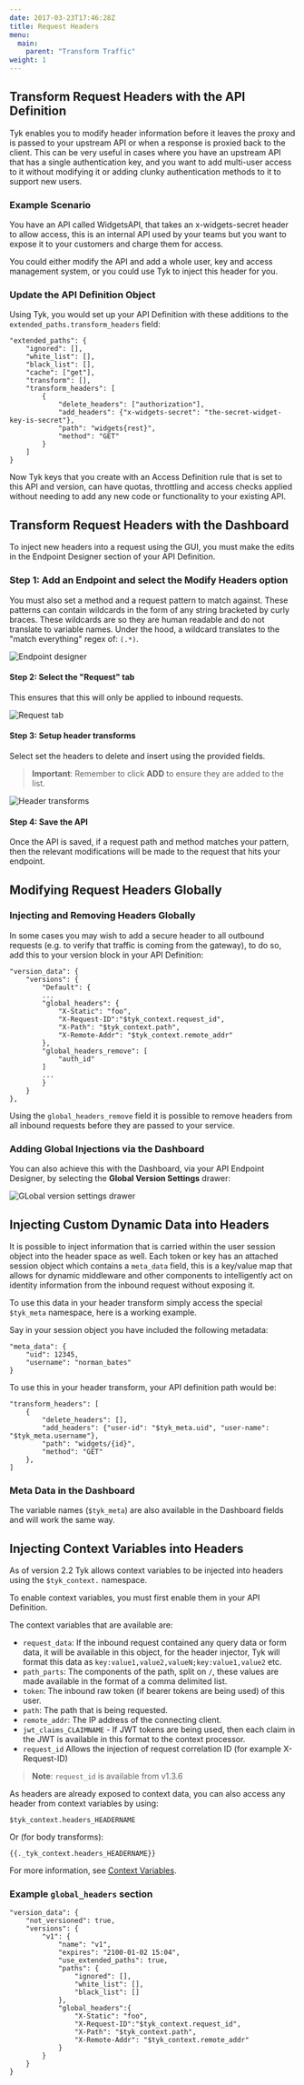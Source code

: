 ```yaml
---
date: 2017-03-23T17:46:28Z
title: Request Headers
menu:
  main:
    parent: "Transform Traffic"
weight: 1 
---
```


## <a name="with-api"></a> Transform Request Headers with the API Definition

Tyk enables you to modify header information before it leaves the proxy and is passed to your upstream API or when a response is proxied back to the client. This can be very useful in cases where you have an upstream API that has a single authentication key, and you want to add multi-user access to it without modifying it or adding clunky authentication methods to it to support new users.

### Example Scenario

You have an API called WidgetsAPI, that takes an x-widgets-secret header to allow access, this is an internal API used by your teams but you want to expose it to your customers and charge them for access.

You could either modify the API and add a whole user, key and access management system, or you could use Tyk to inject this header for you.

### Update the API Definition Object

Using Tyk, you would set up your API Definition with these additions to the `extended_paths.transform_headers` field:

```{.copyWrapper}
"extended_paths": {
    "ignored": [],
    "white_list": [],
    "black_list": [],
    "cache": ["get"],
    "transform": [],
    "transform_headers": [
        {
            "delete_headers": ["authorization"],
            "add_headers": {"x-widgets-secret": "the-secret-widget-key-is-secret"},
            "path": "widgets{rest}",
            "method": "GET"
        }
    ]
}
```

Now Tyk keys that you create with an Access Definition rule that is set to this API and version, can have quotas, throttling and access checks applied without needing to add any new code or functionality to your existing API.

## <a name="with-dashboard"></a> Transform Request Headers with the Dashboard

To inject new headers into a request using the GUI, you must make the edits in the Endpoint Designer section of your API Definition.

### Step 1: Add an Endpoint and select the Modify Headers option

You must also set a method and a request pattern to match against. These patterns can contain wildcards in the form of any string bracketed by curly braces. These wildcards are so they are human readable and do not translate to variable names. Under the hood, a wildcard translates to the "match everything" regex of: `(.*)`.

![Endpoint designer][1]

#### Step 2: Select the "Request" tab

This ensures that this will only be applied to inbound requests.

![Request tab][2]

#### Step 3: Setup header transforms

Select set the headers to delete and insert using the provided fields.

> **Important**: Remember to click **ADD** to ensure they are added to the list.

![Header transforms][3]

#### Step 4: Save the API

Once the API is saved, if a request path and method matches your pattern, then the relevant modifications will be made to the request that hits your endpoint.

 

## <a name="global-edits"></a> Modifying Request Headers Globally

### Injecting and Removing Headers Globally

In some cases you may wish to add a secure header to all outbound requests (e.g. to verify that traffic is coming from the gateway), to do so, add this to your version block in your API Definition:

```{.copyWrapper}
"version_data": {
    "versions": {
        "Default": {
        ...
        "global_headers": {
            "X-Static": "foo",
            "X-Request-ID":"$tyk_context.request_id",
            "X-Path": "$tyk_context.path",
            "X-Remote-Addr": "$tyk_context.remote_addr"
        },
        "global_headers_remove": [
            "auth_id"
        ]
        ...
        }
    }
},
```

Using the `global_headers_remove` field it is possible to remove headers from all inbound requests before they are passed to your service.

### Adding Global Injections via the Dashboard

You can also achieve this with the Dashboard, via your API Endpoint Designer, by selecting the **Global Version Settings** drawer:

![GLobal version settings drawer][4]

## <a name="meta-data"></a> Injecting Custom Dynamic Data into Headers

It is possible to inject information that is carried within the user session object into the header space as well. Each token or key has an attached session object which contains a `meta_data` field, this is a key/value map that allows for dynamic middleware and other components to intelligently act on identity information from the inbound request without exposing it.

To use this data in your header transform simply access the special `$tyk_meta` namespace, here is a working example.

Say in your session object you have included the following metadata:

```
"meta_data": {
    "uid": 12345,
    "username": "norman_bates"
}
```

To use this in your header transform, your API definition path would be:

```{.copyWrapper}
"transform_headers": [
    {
        "delete_headers": [],
        "add_headers": {"user-id": "$tyk_meta.uid", "user-name": "$tyk_meta.username"},
        "path": "widgets/{id}",
        "method": "GET"
    },
]
```

### Meta Data in the Dashboard

The variable names (`$tyk_meta`) are also available in the Dashboard fields and will work the same way.

## <a name="context-variables"></a> Injecting Context Variables into Headers

As of version 2.2 Tyk allows context variables to be injected into headers using the `$tyk_context.` namespace.

To enable context variables, you must first enable them in your API Definition.

The context variables that are available are:

*   `request_data`: If the inbound request contained any query data or form data, it will be available in this object, for the header injector, Tyk will format this data as `key:value1,value2,valueN;key:value1,value2` etc.
*   `path_parts`: The components of the path, split on `/`, these values are made available in the format of a comma delimited list.
*   `token`: The inbound raw token (if bearer tokens are being used) of this user.
*   `path`: The path that is being requested.
*   `remote_addr`: The IP address of the connecting client.
*   `jwt_claims_CLAIMNAME` - If JWT tokens are being used, then each claim in the JWT is available in this format to the context processor.
*   `request_id` Allows the injection of request correlation ID (for example X-Request-ID)

> **Note**: `request_id` is available from v1.3.6

As headers are already exposed to context data, you can also access any header from context variables by using:

```{.copyWrapper}
$tyk_context.headers_HEADERNAME
```

Or (for body transforms):

```{.copyWrapper}
{{._tyk_context.headers_HEADERNAME}}
```

For more information, see [Context Variables][5].

### Example `global_headers` section
```{.copyWrapper}
"version_data": {
    "not_versioned": true,
    "versions": {
        "v1": {
            "name": "v1",
            "expires": "2100-01-02 15:04",
            "use_extended_paths": true,
            "paths": {
                "ignored": [],
                "white_list": [],
                "black_list": []
            },
            "global_headers":{
                "X-Static": "foo",
                "X-Request-ID":"$tyk_context.request_id",
                "X-Path": "$tyk_context.path",
                "X-Remote-Addr": "$tyk_context.remote_addr"
            }
        }
    }
}
```



[1]: /docs/img/dashboard/system-management/headers_endpoint_2.5.png
[2]: /docs/img/dashboard/system-management/header_request_tab_2.5.png
[3]: /docs/img/dashboard/system-management/set_headers_2.5.png
[4]: /docs/img/dashboard/system-management/global_headers_2.5.png
[5]: /docs/concepts/context-variables/


